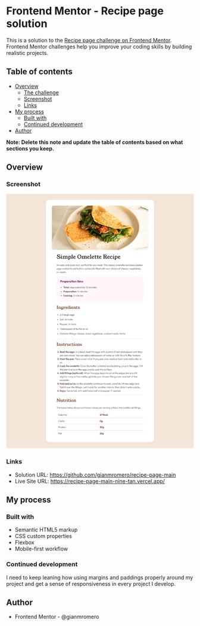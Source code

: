 # Frontend Mentor - Recipe page solution

This is a solution to the [Recipe page challenge on Frontend Mentor](https://www.frontendmentor.io/challenges/recipe-page-KiTsR8QQKm). Frontend Mentor challenges help you improve your coding skills by building realistic projects. 

## Table of contents

- [Overview](#overview)
  - [The challenge](#the-challenge)
  - [Screenshot](#screenshot)
  - [Links](#links)
- [My process](#my-process)
  - [Built with](#built-with)
  - [Continued development](#continued-development)
- [Author](#author)


**Note: Delete this note and update the table of contents based on what sections you keep.**

## Overview

### Screenshot

![](./screenshot.png)

### Links

- Solution URL: https://github.com/gianmromero/recipe-page-main
- Live Site URL: https://recipe-page-main-nine-tan.vercel.app/

## My process

### Built with

- Semantic HTML5 markup
- CSS custom properties
- Flexbox
- Mobile-first workflow


### Continued development

I need to keep leaning how using margins and paddings properly around my project and get a sense of responsiveness in every project I develop.

## Author

- Frontend Mentor - @gianmromero



